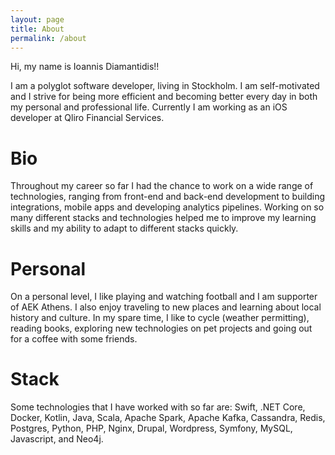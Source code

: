 ```yaml
---
layout: page
title: About
permalink: /about
---
```


Hi, my name is Ioannis Diamantidis!!

I am a polyglot software developer, living in Stockholm. I am self-motivated and I strive for being more efficient and becoming better every day in both my personal and professional life. Currently I am working as an iOS developer at Qliro Financial Services.

# Bio

Throughout my career so far I had the chance to work on a wide range of technologies, ranging 
from front-end and back-end development to building integrations, mobile apps and developing analytics pipelines. 
Working on so many different stacks and technologies helped me to improve my learning skills and my ability to adapt to different stacks quickly.


# Personal

On a personal level, I like playing and watching football and I am supporter of AEK Athens.
I also enjoy traveling to new places and learning about local history and culture.
In my spare time, I like to cycle (weather permitting), reading books, exploring new technologies on pet projects and going out for a coffee with some friends.

# Stack

Some technologies that I have worked with so far are: Swift, .NET Core, Docker, Kotlin, Java, Scala, Apache Spark, Apache Kafka, Cassandra, Redis, Postgres, Python, PHP, Nginx, Drupal, Wordpress, Symfony, MySQL, Javascript, and Neo4j.
